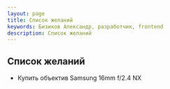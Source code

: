 ```yaml
---
layout: page
title: Список желаний
keywords: Бизиков Александр, разработчик, frontend
description: Список желаний
---
```


## Список желаний

- Купить объектив Samsung 16mm f/2.4 NX
